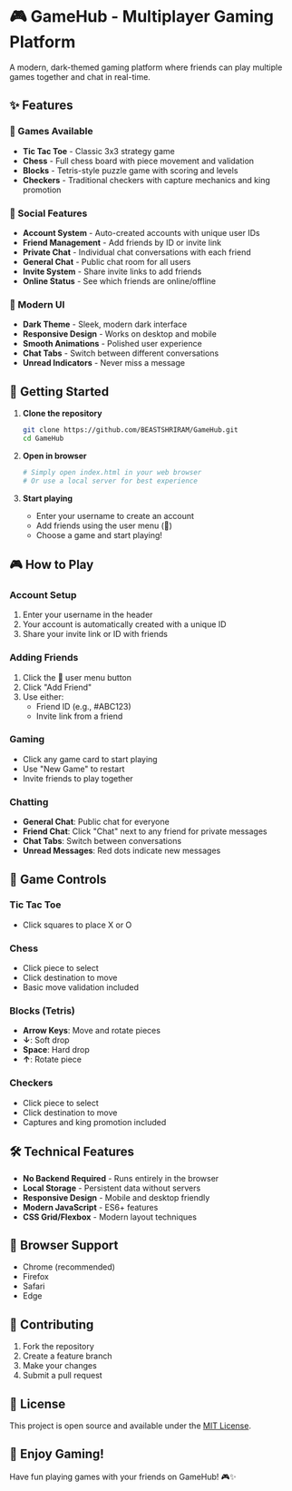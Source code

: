 # 🎮 GameHub - Multiplayer Gaming Platform

A modern, dark-themed gaming platform where friends can play multiple games together and chat in real-time.

## ✨ Features

### 🎯 Games Available
- **Tic Tac Toe** - Classic 3x3 strategy game
- **Chess** - Full chess board with piece movement and validation
- **Blocks** - Tetris-style puzzle game with scoring and levels
- **Checkers** - Traditional checkers with capture mechanics and king promotion

### 👥 Social Features
- **Account System** - Auto-created accounts with unique user IDs
- **Friend Management** - Add friends by ID or invite link
- **Private Chat** - Individual chat conversations with each friend
- **General Chat** - Public chat room for all users
- **Invite System** - Share invite links to add friends
- **Online Status** - See which friends are online/offline

### 🎨 Modern UI
- **Dark Theme** - Sleek, modern dark interface
- **Responsive Design** - Works on desktop and mobile
- **Smooth Animations** - Polished user experience
- **Chat Tabs** - Switch between different conversations
- **Unread Indicators** - Never miss a message

## 🚀 Getting Started

1. **Clone the repository**
   ```bash
   git clone https://github.com/BEASTSHRIRAM/GameHub.git
   cd GameHub
   ```

2. **Open in browser**
   ```bash
   # Simply open index.html in your web browser
   # Or use a local server for best experience
   ```

3. **Start playing**
   - Enter your username to create an account
   - Add friends using the user menu (👤)
   - Choose a game and start playing!

## 🎮 How to Play

### Account Setup
1. Enter your username in the header
2. Your account is automatically created with a unique ID
3. Share your invite link or ID with friends

### Adding Friends
1. Click the 👤 user menu button
2. Click "Add Friend"
3. Use either:
   - Friend ID (e.g., #ABC123)
   - Invite link from a friend

### Gaming
- Click any game card to start playing
- Use "New Game" to restart
- Invite friends to play together

### Chatting
- **General Chat**: Public chat for everyone
- **Friend Chat**: Click "Chat" next to any friend for private messages
- **Chat Tabs**: Switch between conversations
- **Unread Messages**: Red dots indicate new messages

## 🎯 Game Controls

### Tic Tac Toe
- Click squares to place X or O

### Chess
- Click piece to select
- Click destination to move
- Basic move validation included

### Blocks (Tetris)
- **Arrow Keys**: Move and rotate pieces
- **↓**: Soft drop
- **Space**: Hard drop
- **↑**: Rotate piece

### Checkers
- Click piece to select
- Click destination to move
- Captures and king promotion included

## 🛠️ Technical Features

- **No Backend Required** - Runs entirely in the browser
- **Local Storage** - Persistent data without servers
- **Responsive Design** - Mobile and desktop friendly
- **Modern JavaScript** - ES6+ features
- **CSS Grid/Flexbox** - Modern layout techniques

## 📱 Browser Support

- Chrome (recommended)
- Firefox
- Safari
- Edge

## 🤝 Contributing

1. Fork the repository
2. Create a feature branch
3. Make your changes
4. Submit a pull request

## 📄 License

This project is open source and available under the [MIT License](LICENSE).

## 🎉 Enjoy Gaming!

Have fun playing games with your friends on GameHub! 🎮✨